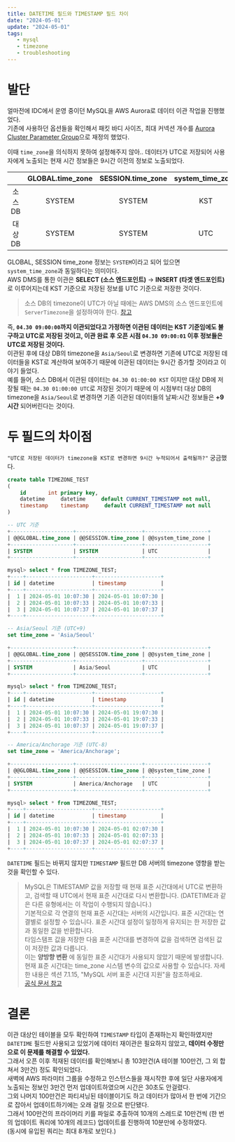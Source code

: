 ```yaml
---
title: DATETIME 필드와 TIMESTAMP 필드 차이
date: "2024-05-01"
update: "2024-05-01"
tags:
   - mysql
   - timezone
   - troubleshooting
---
```


# 발단

얼마전에 IDC에서 운영 중이던 MySQL을 AWS Aurora로 데이터 이관 작업을 진행했었다.  
기존에 사용하던 옵션들을 확인해서 패킷 바디 사이즈, 최대 커넥션 개수를 [Aurora Cluster Parameter Group](https://docs.aws.amazon.com/AmazonRDS/latest/AuroraUserGuide/USER_WorkingWithDBClusterParamGroups.html)으로 재정의 했었다.  
  
이때 `time_zone`을 의식하지 못하여 설정해주지 않아.. 데이터가 UTC로 저장되어 사용자에게 노출되는 현재 시간 정보들은 9시간 이전의 정보로 노출되었다.  

||GLOBAL.time_zone|SESSION.time_zone|system_time_zone|
|:------:|:---:|:---:|:---:|
|소스 DB|SYSTEM|SYSTEM|KST|
|대상 DB|SYSTEM|SYSTEM|UTC|

GLOBAL, SESSION time_zone 정보는 `SYSTEM`이라고 되어 있으면 `system_time_zone`과 동일하다는 의미이다.  
AWS DMS를 통한 이관은 **SELECT (소스 엔드포인트)** → **INSERT (타겟 엔드포인트)** 로 이루어지는데 KST 기준으로 저장된 정보를 UTC 기준으로 저장한 것이다.  
  
> 소스 DB의 timezone이 UTC가 아닐 때에는 AWS DMS의 소스 엔드포인트에 `ServerTimezone`을 설정하여야 한다. [참고](https://repost.aws/knowledge-center/dms-migrate-mysql-non-utc)
  
즉, **`04.30 09:00:00`까지 이관되었다고 가정하면 이관된 데이터는 KST 기준임에도 불구하고 UTC로 저장된 것이고, 이관 완료 후 오픈 시점 `04.30 09:00:01` 이후 정보들은 UTC로 저장된 것이다.**  
이관된 후에 대상 DB의 timezone을 `Asia/Seoul`로 변경하면 기존에 UTC로 저장된 데이터들을 KST로 계산하여 보여주기 때문에 이관된 데이터는 9시간 증가할 것이라고 이야기 들었다.    
예를 들어, 소스 DB에서 이관된 데이터는 `04.30 01:00:00 KST` 이지만 대상 DB에 저장될 때는 `04.30 01:00:00 UTC`로 저장된 것이기 때문에 이 시점부터 대상 DB의 timezone을 `Asia/Seoul`로 변경하면 기존 이관된 데이터들의 날짜:시간 정보들은 **+9시간** 되어버린다는 것이다.  
  
# 두 필드의 차이점

`"UTC로 저장된 데이터가 timezone을 KST로 변경하면 9시간 누적되어서 출력될까?"` 궁금했다.  

```sql
create table TIMEZONE_TEST
(
    id       int primary key,
    datetime     datetime     default CURRENT_TIMESTAMP not null,
    timestamp    timestamp     default CURRENT_TIMESTAMP not null
)

-- UTC 기준
+--------------------+---------------------+--------------------+
| @@GLOBAL.time_zone | @@SESSION.time_zone | @@system_time_zone |
+--------------------+---------------------+--------------------+
| SYSTEM             | SYSTEM              | UTC                |
+--------------------+---------------------+--------------------+

mysql> select * from TIMEZONE_TEST;
+----+---------------------+---------------------+
| id | datetime            | timestamp           |
+----+---------------------+---------------------+
|  1 | 2024-05-01 10:07:30 | 2024-05-01 10:07:30 |
|  2 | 2024-05-01 10:07:33 | 2024-05-01 10:07:33 |
|  3 | 2024-05-01 10:07:37 | 2024-05-01 10:07:37 |
+----+---------------------+---------------------+

-- Asia/Seoul 기준 (UTC+9)
set time_zone = 'Asia/Seoul'

+--------------------+---------------------+--------------------+
| @@GLOBAL.time_zone | @@SESSION.time_zone | @@system_time_zone |
+--------------------+---------------------+--------------------+
| SYSTEM             | Asia/Seoul          | UTC                |
+--------------------+---------------------+--------------------+

mysql> select * from TIMEZONE_TEST;
+----+---------------------+---------------------+
| id | datetime            | timestamp           |
+----+---------------------+---------------------+
|  1 | 2024-05-01 10:07:30 | 2024-05-01 19:07:30 |
|  2 | 2024-05-01 10:07:33 | 2024-05-01 19:07:33 |
|  3 | 2024-05-01 10:07:37 | 2024-05-01 19:07:37 |
+----+---------------------+---------------------+

-- America/Anchorage 기준 (UTC-8)
set time_zone = 'America/Anchorage';

+--------------------+---------------------+--------------------+
| @@GLOBAL.time_zone | @@SESSION.time_zone | @@system_time_zone |
+--------------------+---------------------+--------------------+
| SYSTEM             | America/Anchorage   | UTC                |
+--------------------+---------------------+--------------------+

mysql> select * from TIMEZONE_TEST;
+----+---------------------+---------------------+
| id | datetime            | timestamp           |
+----+---------------------+---------------------+
|  1 | 2024-05-01 10:07:30 | 2024-05-01 02:07:30 |
|  2 | 2024-05-01 10:07:33 | 2024-05-01 02:07:33 |
|  3 | 2024-05-01 10:07:37 | 2024-05-01 02:07:37 |
+----+---------------------+---------------------+
```

`DATETIME` 필드는 바뀌지 않지만 `TIMESTAMP` 필드만 DB 서버의 timezone 영향을 받는 것을 확인할 수 있다.  

> MySQL은 TIMESTAMP 값을 저장할 때 현재 표준 시간대에서 UTC로 변환하고, 검색할 때 UTC에서 현재 표준 시간대로 다시 변환합니다. (DATETIME과 같은 다른 유형에서는 이 작업이 수행되지 않습니다.)  
> 기본적으로 각 연결의 현재 표준 시간대는 서버의 시간입니다. 표준 시간대는 연결별로 설정할 수 있습니다. 표준 시간대 설정이 일정하게 유지되는 한 저장한 값과 동일한 값을 반환합니다.  
> 타임스탬프 값을 저장한 다음 표준 시간대를 변경하여 값을 검색하면 검색된 값이 저장한 값과 다릅니다.  
> 이는 **양방향 변환** 에 동일한 표준 시간대가 사용되지 않았기 때문에 발생합니다. 현재 표준 시간대는 time_zone 시스템 변수의 값으로 사용할 수 있습니다. 자세한 내용은 섹션 7.1.15, "MySQL 서버 표준 시간대 지원"을 참조하세요.  
> [공식 문서 참고](https://dev.mysql.com/doc/refman/8.0/en/datetime.html)
  
# 결론 

이관 대상인 테이블을 모두 확인하여 `TIMESTAMP` 타입이 존재하는지 확인하였지만 `DATETIME` 필드만 사용되고 있었기에 데이터 재이관은 필요하지 않았고, **데이터 수정만으로 이 문제를 해결할 수 있었다.**  
그래서 오픈 이후 적재된 데이터를 확인해보니 총 103만건(A 테이블 100만건, 그 외 합쳐서 3만건) 정도 확인되었다.  
새벽에 AWS 파라미터 그룹을 수정하고 인스턴스들을 재시작한 후에 일단 사용자에게 노출되는 정보인 3만건 먼저 업데이트하였으며 시간은 30초도 안걸렸다.  
그외 나머지 100만건은 파티셔닝된 테이블이기도 하고 데이터가 많아서 한 번에 기간으로 잡아서 업데이트하기에는 오래 걸릴 것으로 판단됐다.  
그래서 100만건의 프라이머리 키를 파일로 추출하여 10개의 스레드로 10만건씩 (한 번의 업데이트 쿼리에 10개의 레코드) 업데이트를 진행하여 10분만에 수정하였다.  
(동시에 유입된 쿼리는 최대 8개로 보인다.)  
